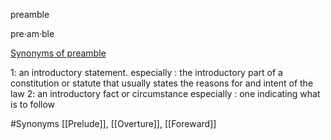 preamble

pre·​am·​ble 


[Synonyms of preamble](https://www.merriam-webster.com/thesaurus/preamble)

1: an introductory statement.
especially : the introductory part of a constitution or statute that usually states the reasons for and intent of the law
2: an introductory fact or circumstance
especially : one indicating what is to follow

#Synonyms [[Prelude]], [[Overture]], [[Foreward]]